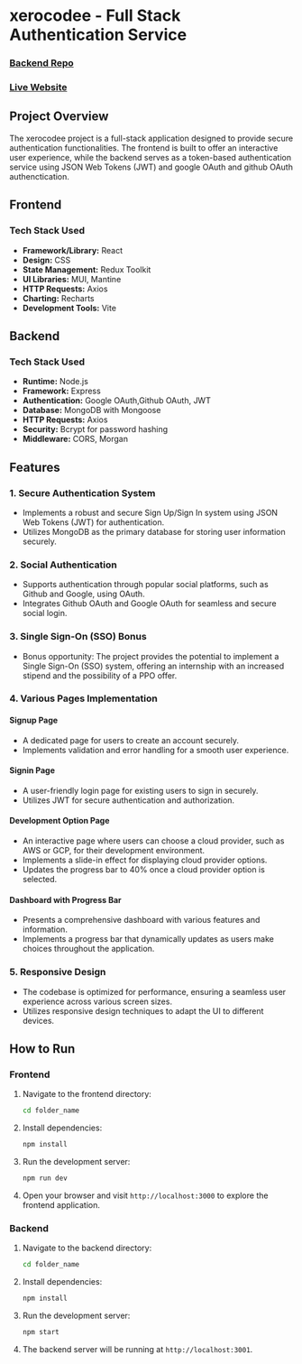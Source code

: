 # xerocodee - Full Stack Authentication Service

### [Backend Repo](https://github.com/mohit-kr18/xerocodee-backend)
### [Live Website](https://xerocodee-mk.netlify.app/)

## Project Overview

The xerocodee project is a full-stack application designed to provide secure authentication functionalities. The frontend is built to offer an interactive user experience, while the backend serves as a token-based authentication service using JSON Web Tokens (JWT) and google OAuth and github OAuth authenctication.
## Frontend

### Tech Stack Used

- **Framework/Library:** React
- **Design:** CSS
- **State Management:** Redux Toolkit
- **UI Libraries:** MUI, Mantine
- **HTTP Requests:** Axios
- **Charting:** Recharts
- **Development Tools:** Vite

## Backend

### Tech Stack Used

- **Runtime:** Node.js
- **Framework:** Express
- **Authentication:** Google OAuth,Github OAuth, JWT
- **Database:** MongoDB with Mongoose
- **HTTP Requests:** Axios
- **Security:** Bcrypt for password hashing
- **Middleware:** CORS, Morgan

## Features
### 1. Secure Authentication System

- Implements a robust and secure Sign Up/Sign In system using JSON Web Tokens (JWT) for authentication.
- Utilizes MongoDB as the primary database for storing user information securely.

### 2. Social Authentication

- Supports authentication through popular social platforms, such as Github and Google, using OAuth.
- Integrates Github OAuth and Google OAuth for seamless and secure social login.

### 3. Single Sign-On (SSO) Bonus

- Bonus opportunity: The project provides the potential to implement a Single Sign-On (SSO) system, offering an internship with an increased stipend and the possibility of a PPO offer.

### 4. Various Pages Implementation

#### Signup Page

- A dedicated page for users to create an account securely.
- Implements validation and error handling for a smooth user experience.

#### Signin Page

- A user-friendly login page for existing users to sign in securely.
- Utilizes JWT for secure authentication and authorization.

#### Development Option Page

- An interactive page where users can choose a cloud provider, such as AWS or GCP, for their development environment.
- Implements a slide-in effect for displaying cloud provider options.
- Updates the progress bar to 40% once a cloud provider option is selected.

#### Dashboard with Progress Bar

- Presents a comprehensive dashboard with various features and information.
- Implements a progress bar that dynamically updates as users make choices throughout the application.

### 5. Responsive Design

- The codebase is optimized for performance, ensuring a seamless user experience across various screen sizes.
- Utilizes responsive design techniques to adapt the UI to different devices.
## How to Run
### Frontend

1. Navigate to the frontend directory:
   ```bash
   cd folder_name
   ```

2. Install dependencies:
   ```bash
   npm install
   ```

3. Run the development server:
   ```bash
   npm run dev
   ```

4. Open your browser and visit `http://localhost:3000` to explore the frontend application.

### Backend

1. Navigate to the backend directory:
   ```bash
   cd folder_name
   ```

2. Install dependencies:
   ```bash
   npm install
   ```

3. Run the development server:
   ```bash
   npm start
   ```

4. The backend server will be running at `http://localhost:3001`.

